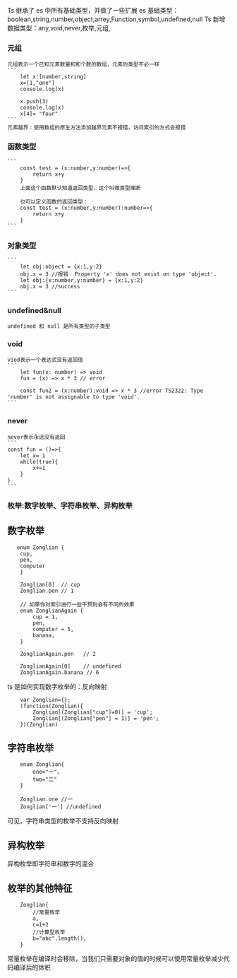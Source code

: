 Ts 继承了 es 中所有基础类型，并做了一些扩展
es 基础类型：boolean,string,number,object,arrey,Function,symbol,undefined,null
Ts 新增数据类型：any,void,never,枚举,元组,

### 元组

    元组表示一个已知元素数量和和个数的数组，元素的类型不必一样
    ```
        let x:[number,string]
        x=[1,"one"]
        console.log(x)

        x.push(3)
        console.log(x)
        x[4]= "four"
    ```
    元素越界：使用数组的原生方法添加越界元素不报错，访问索引的方式会报错

### 函数类型

    ```
        const test = (x:number,y:number)=>{
            return x+y
        }
        上面这个函数默认知道返回类型，这个叫做类型推断

        也可以定义函数的返回类型：
        const test = (x:number,y:number):number=>{
            return x+y
        }
    ```

### 对象类型

    ```
        let obj:object = {x:1,y:2}
        obj.x = 3 //报错  Property 'x' does not exist on type 'object'.
        let obj:{x:number,y:number} = {x:1,y:2}
        obj.x = 3 //success
    ```

### undefined&null

    undefined 和 null 是所有类型的子类型

### void

    viod表示一个表达式没有返回值
    ```
        let fun(x: number) => void
        fun = (x) => x * 3 // error

        const fun2 = (x:number):void => x * 3 //error TS2322: Type 'number' is not assignable to type 'void'.
    ```

### never

    never表示永远没有返回
    ```
    const fun = ()=>{
        let x= 1
        while(true){
            x+=1
        }
    }
    ```

### 枚举:数字枚举、字符串枚举、异构枚举

## 数字枚举

```
   enum Zonglian {
    cup,
    pen,
    computer
    }

    Zonglian[0]  // cup
    Zonglian.pen // 1

    // 如果你对索引进行一些干预则会有不同的效果
    enum ZonglianAgain {
        cup = 1,
        pen,
        computer = 5,
        banana,
    }

    ZonglianAgain.pen   // 2

    ZonglianAgain[0]    // undefined
    ZonglianAgain.banana // 6
```

ts 是如何实现数字枚举的：反向映射

```
    var Zonglian={};
    (function(Zonglian){
        Zonglian[(Zonglian["cup"]=0)] = 'cup';
        Zonglian[(Zonglian["pen"] = 1)] = 'pen';
    })(Zonglian)
```

## 字符串枚举

```
    enum Zonglian{
        one="一"，
        two="二"
    }

    Zonglian.one //一
    Zonglian['一'] //undefined
```

可见，字符串类型的枚举不支持反向映射

## 异构枚举

异构枚举即字符串和数字的混合

## 枚举的其他特征

```
    Zonglian{
        //常量枚举
        a,
        c=1+2
        //计算型枚举
        b="abc".length(),
    }
```

常量枚举在编译时会移除，当我们只需要对象的值的时候可以使用常量枚举减少代码编译后的体积
